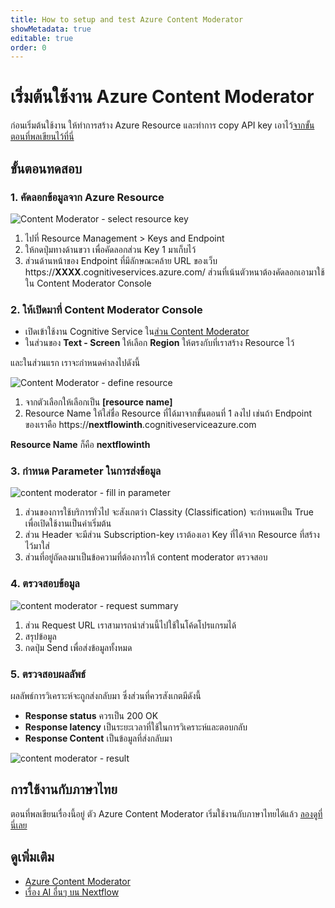 ```yaml
---
title: How to setup and test Azure Content Moderator
showMetadata: true
editable: true
order: 0
---
```


# เริ่มต้นใช้งาน Azure Content Moderator
  
ก่อนเริ่มต้นใช้งาน ให้ทำการสร้าง Azure Resource และทำการ copy API key เอาไว้[จากขั้นตอนที่พลเขียนไว้ที่นี่](https://nextflow.in.th/2020/get-resource-key-azure-content-moderator-thai/)

## ขั้นตอนทดสอบ 

### 1. คัดลอกข้อมูลจาก Azure Resource

![Content Moderator - select resource key](azure-cognitive-services/images/content-moderator-reource-data.png)

1. ไปที่ Resource Management > Keys and Endpoint
2. ให้กดปุ่มทางด้านขวา เพื่อคัดลอกส่วน Key 1 มาเก็บไว้
3. ส่วนด้านหน้าของ Endpoint ที่มีลักษณะคล้าย URL ของเว็บ https://**XXXX**.cognitiveservices.azure.com/ ส่วนที่เน้นตัวหนาต้องคัดลอกเอามาใช้ใน Content Moderator Console

### 2. ให้เปิดมาที่ Content Moderator Console

- เปิดเข้าใช้งาน Cognitive Service ใน[ส่วน Content Moderator](https://westus.dev.cognitive.microsoft.com/docs/services/57cf753a3f9b070c105bd2c1/operations/57cf753a3f9b070868a1f66f)
- ในส่วนของ **Text - Screen** ให้เลือก **Region** ให้ตรงกับที่เราสร้าง Resource ไว้

และในส่วนแรก เราจะกำหนดค่าลงไปดังนี้

![Content Moderator - define resource](azure-cognitive-services/images/content-moderator-define-resource.png)

1. จากตัวเลือกให้เลือกเป็น **[resource name]** 
2. Resource Name ให้ใส่ชื่อ Resource ที่ได้มาจากขั้นตอนที่ 1 ลงไป
เช่นถ้า Endpoint ของเราคือ https://**nextflowinth**.cognitiveserviceazure.com

**Resource Name** ก็คือ **nextflowinth**

### 3. กำหนด Parameter ในการส่งข้อมูล

![content moderator - fill in parameter](azure-cognitive-services/images/content-moderator-fillin-parameter.png)

1. ส่วนของการใช้บริการทั่วไป จะสังเกตว่า Classity (Classification) จะกำหนดเป็น True เพื่อเปิดใช้งานเป็นค่าเริ่มต้น 
2. ส่วน Header จะมีส่วน Subscription-key เราต้องเอา Key ที่ได้จาก Resource ที่สร้างไว้มาใส่ 
3. ส่วนที่อยู่ถัดลงมาเป็นข้อความที่ต้องการให้ content moderator ตรวจสอบ

### 4. ตรวจสอบข้อมูล

![content moderator - request summary](azure-cognitive-services/images/content-moderator-request-summary.png)

1. ส่วน Request URL เราสามารถนำส่วนนี้ไปใช้ในโค้ดโปรแกรมได้
2. สรุปข้อมูล
3. กดปุ่ม Send เพื่อส่งข้อมูลทั้งหมด

### 5. ตรวจสอบผลลัพธ์

ผลลัพธ์การวิเคราะห์จะถูกส่งกลับมา ซึ่งส่วนที่ควรสังเกตมีดังนี้

- **Response status** ควรเป็น 200 OK
- **Response latency** เป็นระยะเวลาที่ใช้ในการวิเคราะห์และตอบกลับ
- **Response Content** เป็นข้อมูลที่ส่งกลับมา 

![content moderator - result](azure-cognitive-services/images/content-modereator-api-result.png)



## การใช้งานกับภาษาไทย

ตอนที่พลเขียนเรื่องนี้อยู่ ตัว Azure Content Moderator เริ่มใช้งานกับภาษาไทยได้แล้ว [ลองดูที่นี่เลย](testing-azure-content-moderator-with-thai-language.md)

## ดูเพิ่มเติม

- [Azure Content Moderator](https://azure.microsoft.com/en-us/services/cognitive-services/content-moderator/) 
- [เรื่อง AI อื่นๆ บน Nextflow](https://nextflow.in.th/tag/azure-ai/)